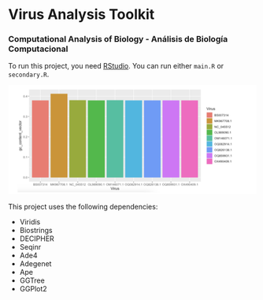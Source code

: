 # Virus Analysis Toolkit 
### Computational Analysis of Biology - Análisis de Biología Computacional 
To run this project, you need [RStudio](https://posit.co/download/rstudio-desktop/).
You can run either `main.R` or `secondary.R`. 

![image1](./img/1.png) 

This project uses the following dependencies:
- Viridis 
- Biostrings 
- DECIPHER
- Seqinr
- Ade4
- Adegenet 
- Ape 
- GGTree
- GGPlot2 


